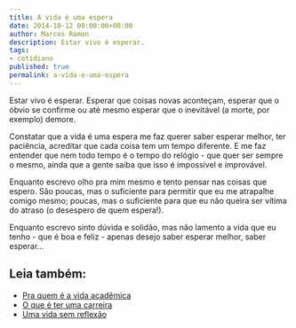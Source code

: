 ```yaml
---
title: A vida é uma espera
date: 2014-10-12 00:00:00+00:00
author: Marcos Ramon
description: Estar vivo é esperar.
tags:
- cotidiano
published: true
permalink: a-vida-e-uma-espera
---
```

Estar vivo é esperar. Esperar que coisas novas aconteçam, esperar que o óbvio se confirme ou até mesmo esperar que o inevitável (a morte, por exemplo) demore.

Constatar que a vida é uma espera me faz querer saber esperar melhor, ter paciência, acreditar que cada coisa tem um tempo diferente. E me faz entender que nem todo tempo é o tempo do relógio - que quer ser sempre o mesmo, ainda que a gente saiba que isso é impossível e improvável.

Enquanto escrevo olho pra mim mesmo e tento pensar nas coisas que espero. São poucas, mas o suficiente para permitir que eu me atrapalhe comigo mesmo; poucas, mas o suficiente para que eu não queira ser vítima do atraso (o desespero de quem espera!). 

Enquanto escrevo sinto dúvida e solidão, mas não lamento a vida que eu tenho - que é boa e feliz - apenas desejo saber esperar melhor, saber esperar...<div class="leia-tambem" markdown="1">
## Leia também:

- <a href="/pra-quem-e-a-vida-academica">Pra quem é a vida acadêmica</a>
- <a href="/o-que-e-ter-uma-carreira">O que é ter uma carreira</a>
- <a href="/uma-vida-sem-reflexao">Uma vida sem reflexão</a>
</div>